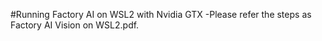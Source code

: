 #Running Factory AI on WSL2 with Nvidia GTX
-Please refer the steps as Factory AI Vision on WSL2.pdf.
